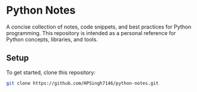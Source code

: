 # Python Notes

A concise collection of notes, code snippets, and best practices for Python programming. This repository is intended as a personal reference for Python concepts, libraries, and tools.

## Setup

To get started, clone this repository:

```bash
git clone https://github.com/HPSingh7146/python-notes.git
